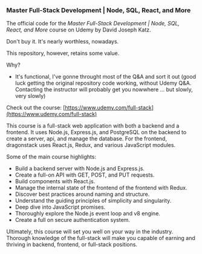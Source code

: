 ### Master Full-Stack Development | Node, SQL, React, and More

The official code for the *Master Full-Stack Development | Node, SQL, React, and More* course on Udemy by David Joseph Katz.

Don't buy it. It's nearly worthless, nowadays. 

This repository, however, retains some value.

Why?
- It's functional, I've gonne throught most of the Q&A and sort it out (good luck getting the original repository code working, without Udemy Q&A. Contacting the instructor will probably get you nowwhere ... but slowly, very slowly)

Check out the course: [https://www.udemy.com/full-stack](https://www.udemy.com/full-stack)

This course is a full-stack web application with both a backend and a frontend. It uses Node.js, Express.js, and PostgreSQL on the backend to create a server, api, and manage the database. For the frontend, dragonstack uses React.js, Redux, and various JavaScript modules.

Some of the main course highlights:
- Build a backend server with Node.js and Express.js.
- Create a full-on API with GET, POST, and PUT requests.
- Build components with React.js.
- Manage the internal state of the frontend of the frontend with Redux.
- Discover best practices around naming and structure.
- Understand the guiding principles of simplicity and singularity.
- Deep dive into JavaScript promises.
- Thoroughly explore the Node.js event loop and v8 engine.
- Create a full on secure authentication system.

Ultimately, this course will set you well on your way in the industry. Thorough knowledge of the full-stack will make you capable of earning and thriving in backend, frontend, or full-stack positions.
